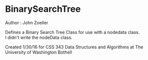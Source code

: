 # BinarySearchTree
Author : John Zoeller

Defines a Binary Search Tree Class for use with a nodedata class.  
I didn't write the nodeData class. 

Created 1/30/16 for CSS 343 Data Structures and Algorithms at The University of Washington Bothell
